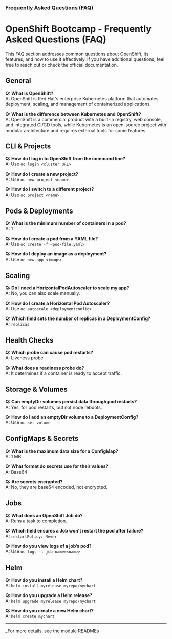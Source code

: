 ### Frequently Asked Questions (FAQ)
# OpenShift Bootcamp - Frequently Asked Questions (FAQ)

This FAQ section addresses common questions about OpenShift, its features, and how to use it effectively. If you have additional questions, feel free to reach out or check the official documentation.

## General

**Q: What is OpenShift?**  
A: OpenShift is Red Hat's enterprise Kubernetes platform that automates deployment, scaling, and management of containerized applications.

**Q: What is the difference between Kubernetes and OpenShift?**  
A: OpenShift is a commercial product with a built-in registry, web console, and integrated CI/CD tools, while Kubernetes is an open-source project with modular architecture and requires external tools for some features.

## CLI & Projects

**Q: How do I log in to OpenShift from the command line?**  
A: Use `oc login <cluster URL>`

**Q: How do I create a new project?**  
A: Use `oc new-project <name>`

**Q: How do I switch to a different project?**  
A: Use `oc project <name>`

## Pods & Deployments

**Q: What is the minimum number of containers in a pod?**  
A: 1

**Q: How do I create a pod from a YAML file?**  
A: Use `oc create -f <pod-file.yaml>`

**Q: How do I deploy an image as a deployment?**  
A: Use `oc new-app <image>`

## Scaling

**Q: Do I need a HorizontalPodAutoscaler to scale my app?**  
A: No, you can also scale manually.

**Q: How do I create a Horizontal Pod Autoscaler?**  
A: Use `oc autoscale <deploymentconfig>`

**Q: Which field sets the number of replicas in a DeploymentConfig?**  
A: `replicas`

## Health Checks

**Q: Which probe can cause pod restarts?**  
A: Liveness probe

**Q: What does a readiness probe do?**  
A: It determines if a container is ready to accept traffic.

## Storage & Volumes

**Q: Can emptyDir volumes persist data through pod restarts?**  
A: Yes, for pod restarts, but not node reboots.

**Q: How do I add an emptyDir volume to a DeploymentConfig?**  
A: Use `oc set volume`

## ConfigMaps & Secrets

**Q: What is the maximum data size for a ConfigMap?**  
A: 1 MB

**Q: What format do secrets use for their values?**  
A: Base64

**Q: Are secrets encrypted?**  
A: No, they are base64 encoded, not encrypted.

## Jobs

**Q: What does an OpenShift Job do?**  
A: Runs a task to completion.

**Q: Which field ensures a Job won’t restart the pod after failure?**  
A: `restartPolicy: Never`

**Q: How do you view logs of a job’s pod?**  
A: Use `oc logs -l job-name=<name>`

## Helm

**Q: How do you install a Helm chart?**  
A: `helm install myrelease myrepo/mychart`

**Q: How do you upgrade a Helm release?**  
A: `helm upgrade myrelease myrepo/mychart`

**Q: How do you create a new Helm chart?**  
A: `helm create mychart`

---

_For more details, see the module READMEs